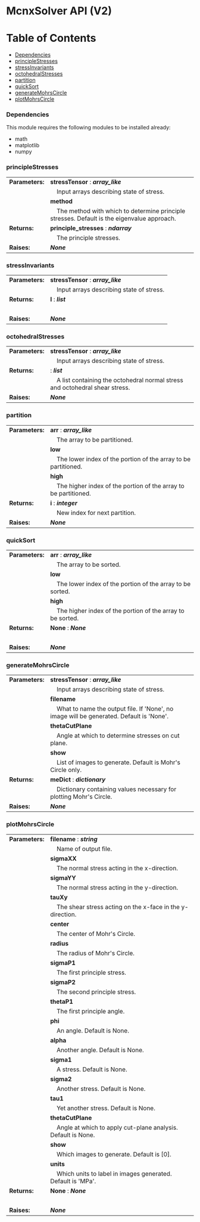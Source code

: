 # McnxSolver API (V2)

# Table of Contents
* [Dependencies](#dependencies)
* [principleStresses](#principlestresses)
* [stressInvariants](#stressinvariants)
* [octohedralStresses](#octohedralstresses)
* [partition](#partition)
* [quickSort](#quicksort)
* [generateMohrsCircle](#generagemohrscircle)
* [plotMohrsCircle](#plotmohrscircle)

### Dependencies

This module requires the following modules to be installed already:

* math
* matplotlib
* numpy

### principleStresses

|                 |                                     |
|-----------------|-------------------------------------|
| **Parameters:** | **stressTensor** : __*array_like*__ |
| | &nbsp;&nbsp;&nbsp;&nbsp;Input arrays describing state of stress. |
| | **method** | __*string, optional*__ |
| | &nbsp;&nbsp;&nbsp;&nbsp;The method with which to determine principle stresses. Default is the eigenvalue approach.
| **Returns:** | **principle_stresses** : __*ndarray*__ |
| | &nbsp;&nbsp;&nbsp;&nbsp;The principle stresses. |
| **Raises:** | __*None*__ |

### stressInvariants

|                 |                                     |
|-----------------|-------------------------------------|
| **Parameters:** | **stressTensor** : __*array_like*__ |
| | &nbsp;&nbsp;&nbsp;&nbsp;Input arrays describing state of stress. |
| **Returns:** | **I** : __*list*__ |
| | &nbsp;&nbsp;&nbsp;&nbsp;  |
| **Raises:** | __*None*__ |

### octohedralStresses

|                 |                                     |
|-----------------|-------------------------------------|
| **Parameters:** | **stressTensor** : __*array_like*__ |
| | &nbsp;&nbsp;&nbsp;&nbsp;Input arrays describing state of stress. |
| **Returns:** | **<list>** : __*list*__ |
| | &nbsp;&nbsp;&nbsp;&nbsp;A list containing the octohedral normal stress and octohedral shear stress. |
| **Raises:** | __*None*__ |

### partition

|                 |                                     |
|-----------------|-------------------------------------|
| **Parameters:** | **arr** : __*array_like*__ |
| | &nbsp;&nbsp;&nbsp;&nbsp;The array to be partitioned. |
| | **low** | __*integer*__ |
| | &nbsp;&nbsp;&nbsp;&nbsp;The lower index of the portion of the array to be partitioned. |
| | **high** | __*integer*__ |
| | &nbsp;&nbsp;&nbsp;&nbsp;The higher index of the portion of the array to be partitioned. |
| **Returns:** | **i** : __*integer*__ |
| | &nbsp;&nbsp;&nbsp;&nbsp;New index for next partition. |
| **Raises:** | __*None*__ |

### quickSort

|                 |                                     |
|-----------------|-------------------------------------|
| **Parameters:** | **arr** : __*array_like*__ |
| | &nbsp;&nbsp;&nbsp;&nbsp;The array to be sorted. |
| | **low** | __*integer*__ |
| | &nbsp;&nbsp;&nbsp;&nbsp;The lower index of the portion of the array to be sorted. |
| | **high** | __*integer*__ |
| | &nbsp;&nbsp;&nbsp;&nbsp;The higher index of the portion of the array to be sorted. |
| **Returns:** | **None** : __*None*__ |
| | &nbsp;&nbsp;&nbsp;&nbsp; |
| **Raises:** | __*None*__ |

### generateMohrsCircle

|                 |                                     |
|-----------------|-------------------------------------|
| **Parameters:** | **stressTensor** : __*array_like*__ |
| | &nbsp;&nbsp;&nbsp;&nbsp;Input arrays describing state of stress. |
| | **filename** | __*string, optional*__ |
| | &nbsp;&nbsp;&nbsp;&nbsp;What to name the output file. If 'None', no image will be generated. Default is 'None'. |
| | **thetaCutPlane** | __*float, optional*__ |
| | &nbsp;&nbsp;&nbsp;&nbsp;Angle at which to determine stresses on cut plane. |
| | **show** | __*list, optional*__ |
| | &nbsp;&nbsp;&nbsp;&nbsp;List of images to generate. Default is Mohr's Circle only. |
| **Returns:** | **meDict** : __*dictionary*__ |
| | &nbsp;&nbsp;&nbsp;&nbsp;Dictionary containing values necessary for plotting Mohr's Circle. |
| **Raises:** | __*None*__ |

### plotMohrsCircle

|                 |                                     |
|-----------------|-------------------------------------|
| **Parameters:** | **filename** : __*string*__ |
| | &nbsp;&nbsp;&nbsp;&nbsp;Name of output file. |
| | **sigmaXX** | __*float*__ |
| | &nbsp;&nbsp;&nbsp;&nbsp;The normal stress acting in the x-direction. |
| | **sigmaYY** | __*float*__ |
| | &nbsp;&nbsp;&nbsp;&nbsp;The normal stress acting in the y-direction. |
| | **tauXy** | __*float*__ |
| | &nbsp;&nbsp;&nbsp;&nbsp;The shear stress acting on the x-face in the y-direction. |
| | **center** | __*float*__ |
| | &nbsp;&nbsp;&nbsp;&nbsp;The center of Mohr's Circle. |
| | **radius** | __*float*__ |
| | &nbsp;&nbsp;&nbsp;&nbsp;The radius of Mohr's Circle. |
| | **sigmaP1** | __*float*__ |
| | &nbsp;&nbsp;&nbsp;&nbsp;The first principle stress. |
| | **sigmaP2** | __*float*__ |
| | &nbsp;&nbsp;&nbsp;&nbsp;The second principle stress. |
| | **thetaP1** | __*float*__ |
| | &nbsp;&nbsp;&nbsp;&nbsp;The first principle angle. |
| | **phi** | __*float, optional*__ |
| | &nbsp;&nbsp;&nbsp;&nbsp;An angle. Default is None. |
| | **alpha** | __*float, optional*__ |
| | &nbsp;&nbsp;&nbsp;&nbsp;Another angle. Default is None. |
| | **sigma1** | __*float, optional*__ |
| | &nbsp;&nbsp;&nbsp;&nbsp;A stress. Default is None. |
| | **sigma2** | __*float, optional*__ |
| | &nbsp;&nbsp;&nbsp;&nbsp;Another stress. Default is None. |
| | **tau1** | __*float, optional*__ |
| | &nbsp;&nbsp;&nbsp;&nbsp;Yet another stress. Default is None. |
| | **thetaCutPlane** | __*float, optional*__ |
| | &nbsp;&nbsp;&nbsp;&nbsp;Angle at which to apply cut-plane analysis. Default is None. |
| | **show** | __*list, optional*__ |
| | &nbsp;&nbsp;&nbsp;&nbsp;Which images to generate. Default is [0]. |
| | **units** | __*string, optional*__ |
| | &nbsp;&nbsp;&nbsp;&nbsp;Which units to label in images generated. Default is 'MPa'. |
| **Returns:** | **None** : __*None*__ |
| | &nbsp;&nbsp;&nbsp;&nbsp; |
| **Raises:** | __*None*__ |

